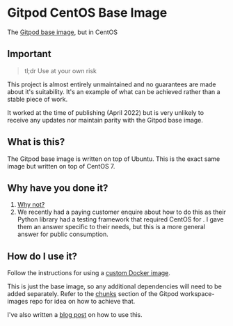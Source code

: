 # Gitpod CentOS Base Image

The [Gitpod base image](https://github.com/gitpod-io/workspace-images/blob/main/base/Dockerfile), but in CentOS

## Important

> tl;dr Use at your own risk

This project is almost entirely unmaintained and no guarantees are made
about it's suitability. It's an example of what can be achieved rather
than a stable piece of work.

It worked at the time of publishing (April 2022) but is very unlikely to
receive any updates nor maintain parity with the Gitpod base image.

## What is this?

The Gitpod base image is written on top of Ubuntu. This is the exact
same image but written on top of CentOS 7.

## Why have you done it?

1. [Why not?](https://www.youtube.com/watch?v=Gqp8BYpzRFs)
2. We recently had a paying customer enquire about how to do this as their
Python library had a testing framework that required CentOS for _<reasons>_.
I gave them an answer specific to their needs, but this is a more general
answer for public consumption.

## How do I use it?

Follow the instructions for using a [custom Docker image](https://www.gitpod.io/docs/config-docker).

This is just the base image, so any additional dependencies will need to
be added separately. Refer to the [chunks](https://github.com/gitpod-io/workspace-images/tree/main/chunks)
section of the Gitpod workspace-images repo for idea on how to achieve
that.

I've also written a [blog post](https://simonemms.com/blog/2022/04/30/using-a-non-ubuntu-base-image-in-gitpod)
on how to use this.
